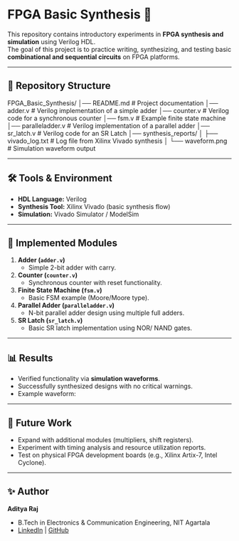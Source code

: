 # FPGA Basic Synthesis 🚀

This repository contains introductory experiments in **FPGA synthesis and simulation** using Verilog HDL.  
The goal of this project is to practice writing, synthesizing, and testing basic **combinational and sequential circuits** on FPGA platforms.

---

## 📂 Repository Structure
FPGA_Basic_Synthesis/
│── README.md # Project documentation
│── adder.v # Verilog implementation of a simple adder
│── counter.v # Verilog code for a synchronous counter
│── fsm.v # Example finite state machine
│── paralleladder.v # Verilog implementation of a parallel adder
│── sr_latch.v # Verilog code for an SR Latch
│── synthesis_reports/
│ ├── vivado_log.txt # Log file from Xilinx Vivado synthesis
│ └── waveform.png # Simulation waveform output

---

## 🛠 Tools & Environment
- **HDL Language:** Verilog  
- **Synthesis Tool:** Xilinx Vivado (basic synthesis flow)  
- **Simulation:** Vivado Simulator / ModelSim  

---

## 🔧 Implemented Modules
1. **Adder (`adder.v`)**
   - Simple 2-bit adder with carry.  
2. **Counter (`counter.v`)**
   - Synchronous counter with reset functionality.  
3. **Finite State Machine (`fsm.v`)**
   - Basic FSM example (Moore/Moore type).  
4. **Parallel Adder (`paralleladder.v`)**
   - N-bit parallel adder design using multiple full adders.  
5. **SR Latch (`sr_latch.v`)**
   - Basic SR latch implementation using NOR/ NAND gates.   

---

## 📊 Results
- Verified functionality via **simulation waveforms**.  
- Successfully synthesized designs with no critical warnings.  
- Example waveform:  



---

## 📌 Future Work
- Expand with additional modules (multipliers, shift registers).  
- Experiment with timing analysis and resource utilization reports.  
- Test on physical FPGA development boards (e.g., Xilinx Artix-7, Intel Cyclone).  

---

## ✨ Author
**Aditya Raj**  
- B.Tech in Electronics & Communication Engineering, NIT Agartala  
- [LinkedIn](https://www.linkedin.com/in/aditya-raj-682396199) | [GitHub](https://github.com/muddycode-tech)
